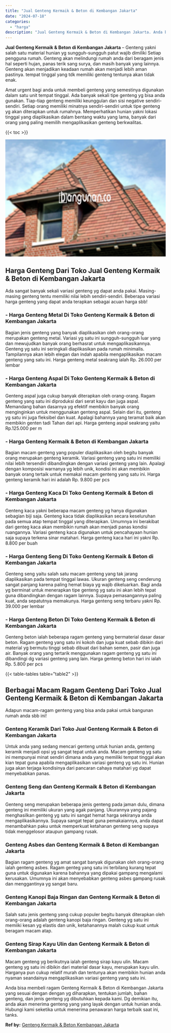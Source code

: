 ```yaml
---
title: "Jual Genteng Kermaik & Beton di Kembangan Jakarta"
date: "2024-07-18"
categories: 
  - "harga"
description: "Jual Genteng Kermaik & Beton di Kembangan Jakarta. Anda bisa membeli ragam Genteng Kermaik & Beton di Kembangan Jakarta yang sesuai dengan dengan yg diharapk..."
---
```


**Jual Genteng Kermaik & Beton di Kembangan Jakarta** – Genteng yakni salah satu material hunian yg sungguh-sungguh patut wajib dimiliki Setiap pengguna rumah. Genteng akan melindungi rumah anda dari beragam jenis hal seperti hujan, panas terik sang surya, dan masih banyak yang lainnya. Genteng akan menjadikan keadaan rumah akan menjadi lebih aman pastinya. tempat tinggal yang tdk memiliki genteng tentunya akan tidak enak.

Amat urgent bagi anda untuk membeli genteng yang semestinya digunakan dalam satu unit tempat tinggal. Ada banyak sekali tipe genteng yg bisa anda gunakan. Tiap-tiap genteng memiliki keunggulan dan sisi negative sendiri-sendiri. Setiap orang memiliki minatnya sendiri-sendiri untuk tipe genteng yg akan diterapkan untuk rumahnya. Memperhatikan hunian yakni lokasi tinggal yang diaplikasikan dalam bentang waktu yang lama, banyak dari orang yang paling memilih mengaplikasikan genteng berkwalitas.

{{< toc >}}

![Jual Genteng Kermaik & Beton di Kembangan Jakarta](/images/genteng-minimalis-murah23.png)

## Harga Genteng Dari Toko Jual Genteng Kermaik & Beton di Kembangan Jakarta

Ada sangat banyak sekali variasi genteng yg dapat anda pakai. Masing-masing genteng tentu memiliki nilai lebih sendiri-sendiri. Beberapa variasi harga genteng yang dapat anda terapkan sebagai acuan harga sbb!

### \- Harga Genteng Metal Di Toko Genteng Kermaik & Beton di Kembangan Jakarta

Bagian jenis genteng yang banyak diaplikasikan oleh orang-orang merupakan genteng metal. Variasi yg satu ini sungguh-sungguh luar yang dan mewujudkan banyak orang berhasrat untuk mengaplikasikannya. Genteng yg satu ini seringkali diaplikasikan pada rumah minimalis. Tampilannya akan lebih elegan dan indah apabila mengaplikasikan macam genteng yang satu ini. Harga genteng metal seakrang ialah Rp. 26.000 per lembar

### \- Harga Genteng Aspal Di Toko Genteng Kermaik & Beton di Kembangan Jakarta

Genteng aspal juga cukup banyak diterapkan oleh orang-orang. Ragam genteng yang satu ini diproduksi dari serat kayu dan juga aspal. Memandang bahan dasarnya yg efektif membikin banyak orang menginginkan untuk menggunakan genteng aspal. Selain dari itu, genteng yg satu ini juga fleksibel dan kuat. Apalagi bahannya yang teramat baik akan membikin genten tadi Tahan dari api. Harga genteng aspal seakrang yaitu Rp.125.000 per m

### \- Harga Genteng Kermaik & Beton di Kembangan Jakarta

Bagian macam genteng yang populer diaplikasikan oleh begitu banyak orang merupakan genteng keramik. Variasi genteng yang satu ini memiliki nilai lebih tersendiri dibandingkan dengan variasi genteng yang lain. Apalagi dengan komposisi warnanya yg lebih unik, kondisi ini akan membikin banyak orang tertaik untuk memakai macam genteng yang satu ini. Harga genteng keramik hari ini adalah Rp. 9.800 per pcs

### \- Harga Genteng Kaca Di Toko Genteng Kermaik & Beton di Kembangan Jakarta

Genteng kaca yakni beberapa macam genteng yg hanya digunakan sebagian biji saja. Genteng kaca tidak diaplikasikan secara keseluruhan pada semua atap tempat tinggal yang diterapkan. Umumnya ini berakibat dari genteg kaca akan membikin rumah akan menjadi panas kondisi ruangannya. Variasi genteng kaca digunakan untuk pencahayaan hunian saja supaya terkena sinar matahari. Harga genteng kaca hari ini yakni Rp. 8.800 per buah

### \- Harga Genteng Seng Di Toko Genteng Kermaik & Beton di Kembangan Jakarta

Genteng seng yaitu salah satu macam genteng yang tak jarang diaplikasikan pada tempat tinggal lawas. Ukuran genteng seng cenderung sangat panjang karena paling hemat biaya yg wajib dikeluarkan. Bagi anda yg berminat untuk menerapkan tipe genteng yg satu ini akan lebih tepat guna dibandingkan dengan ragam lainnya. Supaya pemasangannya paling kuat, anda sepatutnya memakunya. Harga genteng seng terbaru yakni Rp. 39.000 per lembar

### \- Harga Genteng Beton Di Toko Genteng Kermaik & Beton di Kembangan Jakarta

Genteng beton ialah beberapa ragam genteng yang bermaterial dasar dasar beton. Ragam genteng yang satu ini kokoh dan juga kuat sebab dibikin dari material yg bermutu tinggi sebab dibuat dari bahan semen, pasir dan juga air. Banyak orang yang tertarik menggunakan ragam genteng yg satu ini dibandingi dg variasi genteng yang lain. Harga genteng beton hari ini ialah Rp. 5.800 per pcs

{{< table-tables table="table2" >}}

## Berbagai Macam Ragam Genteng Dari Toko Jual Genteng Kermaik & Beton di Kembangan Jakarta

Adapun macam-ragam genteng yang bisa anda pakai untuk bangunan rumah anda sbb ini!

### Genteng Keramik Dari Toko Jual Genteng Kermaik & Beton di Kembangan Jakarta

Untuk anda yang sedang mencari genteng untuk hunian anda, genteng keramik menjadi opsi yg sangat tepat untuk anda. Macam genteng yg satu ini mempunyai minat sendiri dimana anda yang memiliki tempat tinggal akan kian tepat guna apabila mengaplikasikan variasi genteng yg satu ini. Hunian juga akan terjaga kondisinya dari pancaran cahaya matahari yg dapat menyebabkan panas.

### Genteng Seng dan Genteng Kermaik & Beton di Kembangan Jakarta

Genteng seng merupakan beberapa jenis genteng pada jaman dulu, dimana genteng ini memiliki ukuran yang agak panjang. Ukurannya yang pajang menghasilkan genteng yg satu ini sangat hemat harga sekiranya anda mengaplikasikannya. Supaya sangat tepat guna pemakaiannya, anda dapat menambahkan paku untuk memperkuat ketahanan genteng seng supaya tidak menggelosor ataupun gampang rusak.

### Genteng Asbes dan Genteng Kermaik & Beton di Kembangan Jakarta

Bagian ragam genteng yg amat sangat banyak digunakan oleh orang-orang ialah genteng asbes. Ragam genteg yang satu ini terbilang kurang tepat guna untuk digunakan karena bahannya yang dipakai gampang mengalami kerusakan. Umumnya ini akan menyebabkan genteng asbes gampang rusak dan menggantinya yg sangat baru.

### Genteng Kanopi Baja Ringan dan Genteng Kermaik & Beton di Kembangan Jakarta

Salah satu jenis genteng yang cukup populer begitu banyak diterapkan oleh orang-orang adalah genteng kanopi baja ringan. Genteng yg satu ini memiiki kesan yg elastis dan unik, ketahanannya malah cukup kuat untuk beragam macam atap.

### Genteng Sirap Kayu Ulin dan Genteng Kermaik & Beton di Kembangan Jakarta

Macam genteng yg berikutnya ialah genteng sirap kayu ulin. Macam genteng yg satu ini dibikin dari material dasar kayu, merupakan kayu ulin. Harganya pun cukup relatif murah dan tentunya akan membikin hunian anda nyaman seandainya mengaplikasikan variasi genteng yang satu ini.

Anda bisa membeli ragam Genteng Kermaik & Beton di Kembangan Jakarta yang sesuai dengan dengan yg diharapkan, tentukan jumlah, bahan genteng, dan jenis genteng yg dibutuhkan kepada kami. Dg demikian itu, anda akan menerima genteng yang yang layak dengan untuk hunian anda. Hubungi kami seketika untuk menerima penawaran harga terbaik saat ini, tanks.

**Ref by:**  [Genteng Kermaik & Beton  Kembangan Jakarta](https://id.wikipedia.org/wiki/Genteng)
